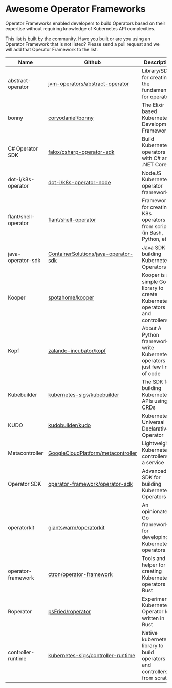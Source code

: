 # Awesome Operator Frameworks

Operator Frameworks enabled developers to build Operators based on their expertise without requiring knowledge of Kubernetes API complexities.

This list is built by the community. Have you built or are you using an Operator Framework that is not listed? Please send a pull request and we will add that Operator Framework to the list.

| Name                 | Github                                                                                          | Description                                                                      |
| -------------------- | ----------------------------------------------------------------------------------------------- | -------------------------------------------------------------------------------- |
| abstract-operator    | [jvm-operators/abstract-operator](https://github.com/jvm-operators/abstract-operator)           | Library/SDK for creating the fundamentals for operators                          |
| bonny                | [coryodaniel/bonny](https://github.com/coryodaniel/bonny)                                       | The Elixir based Kubernetes Development Framework                                |
| C# Operator SDK      | [falox/csharp-operator-sdk](https://github.com/falox/csharp-operator-sdk)                       | Build Kubernetes operators with C# and .NET Core                                 |
| dot-i/k8s-operator   | [dot-i/k8s-operator-node](https://github.com/dot-i/k8s-operator-node)                           | NodeJS Kubernetes operator framework                                             |
| flant/shell-operator | [flant/shell-operator](https://github.com/flant/shell-operator)                                 | Framework for creating K8s operators from scripts (in Bash, Python, etc.)        |
| java-operator-sdk    | [ContainerSolutions/java-operator-sdk](https://github.com/ContainerSolutions/java-operator-sdk) | Java SDK for building Kubernetes Operators                                       |
| Kooper               | [spotahome/kooper](https://github.com/spotahome/kooper)                                         | Kooper is a simple Go library to create Kubernetes operators and controllers     |
| Kopf                 | [zalando-incubator/kopf](https://github.com/zalando-incubator/kopf)                             | About A Python framework to write Kubernetes operators in just few lines of code |
| Kubebuilder          | [kubernetes-sigs/kubebuilder](https://github.com/kubernetes-sigs/kubebuilder)                   | The SDK for building Kubernetes APIs using CRDs                                  |
| KUDO                 | [kudobuilder/kudo](https://github.com/kudobuilder/kudo)                                         | Kubernetes Universal Declarative Operator                                        |
| Metacontroller       | [GoogleCloudPlatform/metacontroller](https://github.com/GoogleCloudPlatform/metacontroller)     | Lightweight Kubernetes controllers as a service                                  |
| Operator SDK         | [operator-framework/operator-sdk](https://github.com/operator-framework/operator-sdk)           | Advanced Go SDK for building Kubernetes Operators                                |
| operatorkit          | [giantswarm/operatorkit](https://github.com/giantswarm/operatorkit)                             | An opinionated Go framework for developing Kubernetes operators                  |
| operator-framework   | [ctron/operator-framework](https://github.com/ctron/operator-framework)                         | Tools and helper for creating Kubernetes operators in Rust                       |
| Roperator            | [psFried/roperator](https://github.com/psFried/roperator)                                       | Experimental Kubernetes Operator kit written in Rust                             |
|controller-runtime    | [kubernetes-sigs/controller-runtime](https://github.com/kubernetes-sigs/controller-runtime)     | Native kubernetes library to build operators and controllers from scratch|
